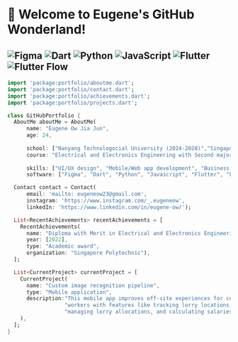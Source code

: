 # 👋 Welcome to Eugene's GitHub Wonderland!
![Figma](https://img.shields.io/badge/-Figma-F24E1E?style=flat&logo=figma&logoColor=white)
![Dart](https://img.shields.io/badge/-Dart-0175C2?style=flat&logo=dart&logoColor=white)
![Python](https://img.shields.io/badge/-Python-3776AB?style=flat&logo=python&logoColor=white)
![JavaScript](https://img.shields.io/badge/-JavaScript-F7DF1E?style=flat&logo=javascript&logoColor=white)
![Flutter](https://img.shields.io/badge/-Flutter-02569B?style=flat&logo=flutter&logoColor=white)
![Flutter Flow](https://img.shields.io/badge/-Flutter%20Flow-02569B?style=flat&logo=flutter&logoColor=white)
---
```dart
import 'package:portfolio/aboutme.dart';
import 'package:portfolio/contact.dart';
import 'package:portfolio/achievements.dart';
import 'package:portfolio/projects.dart';

class GitHubPortfolio {
  AboutMe aboutMe = AboutMe(
      name: "Eugene Ow Jia Jun",
      age: 24,
      
      school: ["Nanyang Technologocial University (2024-2028)","Singapore Polytechnic (2019-2022)"],
      course: "Electrical and Electronics Engineering with Second major in Business",
      
      skills: ["UI/UX design", "Mobile/Web app development", "Business management"],
      software: ["Figma", "Dart", "Python", "Javascript", "Flutter", "Flutter Flow"]);

  Contact contact = Contact(
      email: 'mailto: eugeneow23@gmail.com',
      instagram: 'https://www.instagram.com/_.eugeneow',
      linkedIn: 'https://www.linkedin.com/in/eugene-ow/');

  List<RecentAchievements> recentAchievements = [
    RecentAchievements(
      name: "Diploma with Merit in Electrical and Electronics Engineering",
      year: [2022],
      type: "Academic award",
      organization: "Singapore Polytechnic"),
  ];

  List<CurrentProject> currentProject = [
    CurrentProject(
      name: "Custom image recognition pipeline",
      type: "Mobile application", 
      description:"This mobile app improves off-site experiences for construction "
                  "workers with features like tracking lorry locations, "
                  "managing lorry allocations, and calculating salaries." 
    ), 
  ];
}
```

